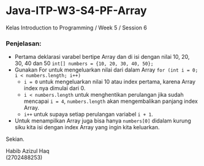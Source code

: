 # Java-ITP-W3-S4-PF-Array

Kelas Introduction to Programming / Week 5 / Session 6

### Penjelasan:
- Pertama deklarasi varabel bertipe Array dan di isi dengan nilai 10, 20, 30, 40 dan 50 `int[] numbers = {10, 20, 30, 40, 50};`
- Gunakan For untuk mengeluarkan nilai dari dalam Array `for (int i = 0; i < numbers.length; i++)`
  - `i = 0` untuk mengeluarkan nilai 10 atau index pertama, karena Array index nya dimulai dari 0.
  - `i < numbers.length` untuk menghentikan perulangan jika sudah mencapai `i = 4`, `numbers.length` akan mengembalikan panjang index Array.
  - `i++` untuk supaya setiap perulangan variabel `i + 1`.
- Untuk menampilkan Array juga bisa hanya `numbers[0]` didalam kurung siku kita isi dengan index Array yang ingin kita keluarkan.

Sekian.

Habib Azizul Haq  
(2702488253)
